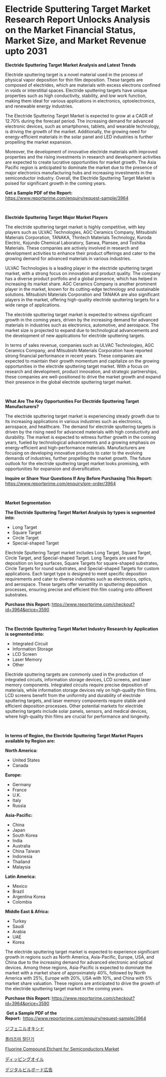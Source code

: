 <p><h1>Electride Sputtering Target Market Research Report Unlocks Analysis on the Market Financial Status, Market Size, and Market Revenue upto 2031</h1></p><p><strong>Electride Sputtering Target Market Analysis and Latest Trends</strong></p>
<p><p>Electride sputtering target is a novel material used in the process of physical vapor deposition for thin film deposition. These targets are composed of electrides, which are materials with excess electrons confined in voids or interstitial spaces. Electride sputtering targets have unique properties such as high conductivity, stability, and low work function, making them ideal for various applications in electronics, optoelectronics, and renewable energy industries.</p><p>The Electride Sputtering Target Market is expected to grow at a CAGR of 12.70% during the forecast period. The increasing demand for advanced electronic devices, such as smartphones, tablets, and wearable technology, is driving the growth of the market. Additionally, the growing need for energy-efficient materials in the solar panel and LED industries is further propelling the market expansion.</p><p>Moreover, the development of innovative electride materials with improved properties and the rising investments in research and development activities are expected to create lucrative opportunities for market growth. The Asia Pacific region is anticipated to dominate the market due to the presence of major electronics manufacturing hubs and increasing investments in the semiconductor industry. Overall, the Electride Sputtering Target Market is poised for significant growth in the coming years.</p></p>
<p><strong>Get a Sample PDF of the Report:&nbsp;</strong> <a href="https://www.reportprime.com/enquiry/request-sample/3964">https://www.reportprime.com/enquiry/request-sample/3964</a></p>
<p>&nbsp;</p>
<p><strong>Electride Sputtering Target Major Market Players</strong></p>
<p><p>The electride sputtering target market is highly competitive, with key players such as ULVAC Technologies, AGC Ceramics Company, Mitsubishi Materials Corporation, TANAKA, Thintech Materials Technology, Kuroda Electric, Kojundo Chemical Laboratory, Sanwa, Plansee, and Toshiba Materials. These companies are actively involved in research and development activities to enhance their product offerings and cater to the growing demand for advanced materials in various industries.</p><p>ULVAC Technologies is a leading player in the electride sputtering target market, with a strong focus on innovation and product quality. The company has a diverse product portfolio and a global presence, which has helped in increasing its market share. AGC Ceramics Company is another prominent player in the market, known for its cutting-edge technology and sustainable solutions. Mitsubishi Materials Corporation and TANAKA are also significant players in the market, offering high-quality electride sputtering targets for a wide range of applications.</p><p>The electride sputtering target market is expected to witness significant growth in the coming years, driven by the increasing demand for advanced materials in industries such as electronics, automotive, and aerospace. The market size is projected to expand due to technological advancements and the development of new applications for electride sputtering targets.</p><p>In terms of sales revenue, companies such as ULVAC Technologies, AGC Ceramics Company, and Mitsubishi Materials Corporation have reported strong financial performance in recent years. These companies are expected to maintain their growth momentum and capitalize on the growing opportunities in the electride sputtering target market. With a focus on research and development, product innovation, and strategic partnerships, these companies are well-positioned to drive the market growth and expand their presence in the global electride sputtering target market.</p></p>
<p>&nbsp;</p>
<p><strong>What Are The Key Opportunities For Electride Sputtering Target Manufacturers?</strong></p>
<p><p>The electride sputtering target market is experiencing steady growth due to its increasing applications in various industries such as electronics, aerospace, and healthcare. The demand for electride sputtering targets is driven by the rising need for advanced materials with high conductivity and durability. The market is expected to witness further growth in the coming years, fueled by technological advancements and a growing emphasis on energy-efficient and high-performance materials. Manufacturers are focusing on developing innovative products to cater to the evolving demands of industries, further propelling the market growth. The future outlook for the electride sputtering target market looks promising, with opportunities for expansion and diversification.</p></p>
<p><strong>Inquire or Share Your Questions If Any Before Purchasing This Report:</strong> <a href="https://www.reportprime.com/enquiry/pre-order/3964">https://www.reportprime.com/enquiry/pre-order/3964</a></p>
<p>&nbsp;</p>
<p><strong>Market Segmentation</strong></p>
<p><strong>The Electride Sputtering Target Market Analysis by types is segmented into:</strong></p>
<p><ul><li>Long Target</li><li>Square Target</li><li>Circle Target</li><li>Special-shaped Target</li></ul></p>
<p><p>Electride Sputtering Target market includes Long Target, Square Target, Circle Target, and Special-shaped Target. Long Targets are used for deposition on long surfaces, Square Targets for square-shaped substrates, Circle Targets for round substrates, and Special-shaped Targets for custom applications. Each target type is designed to meet specific deposition requirements and cater to diverse industries such as electronics, optics, and aerospace. These targets offer versatility in sputtering deposition processes, ensuring precise and efficient thin film coating onto different substrates.</p></p>
<p><strong>Purchase this Report:&nbsp;</strong><a href="https://www.reportprime.com/checkout?id=3964&price=3590">https://www.reportprime.com/checkout?id=3964&price=3590</a></p>
<p>&nbsp;</p>
<p><strong>The Electride Sputtering Target Market Industry Research by Application is segmented into:</strong></p>
<p><ul><li>Integrated Circuit</li><li>Information Storage</li><li>LCD Screen</li><li>Laser Memory</li><li>Other</li></ul></p>
<p><p>Electride sputtering targets are commonly used in the production of integrated circuits, information storage devices, LCD screens, and laser memory components. Integrated circuits require precise deposition of materials, while information storage devices rely on high-quality thin films. LCD screens benefit from the uniformity and durability of electride sputtering targets, and laser memory components require stable and efficient deposition processes. Other potential markets for electride sputtering targets include solar panels, sensors, and medical devices, where high-quality thin films are crucial for performance and longevity.</p></p>
<p>&nbsp;</p>
<p><strong>In terms of Region, the Electride Sputtering Target Market Players available by Region are:</strong></p>
<p>
    <p> <strong> North America: </strong>
        <ul>
            <li>United States</li>
            <li>Canada</li>
        </ul>
        </p> 
    <p> <strong> Europe: </strong>
        <ul>
            <li>Germany</li>
            <li>France</li>
            <li>U.K.</li>
            <li>Italy</li>
            <li>Russia</li>
        </ul>
        </p> 
    <p> <strong> Asia-Pacific: </strong>
        <ul>
            <li>China</li>
            <li>Japan</li>
            <li>South Korea</li>
            <li>India</li>
            <li>Australia</li>
            <li>China Taiwan</li>
            <li>Indonesia</li>
            <li>Thailand</li>
            <li>Malaysia</li>
        </ul>
        </p> 
    <p> <strong> Latin America: </strong>
        <ul>
            <li>Mexico</li>
            <li>Brazil</li>
            <li>Argentina Korea</li>
            <li>Colombia</li>
        </ul>
        </p> 
    <p> <strong> Middle East & Africa: </strong>
        <ul>
            <li>Turkey</li>
            <li>Saudi</li>
            <li>Arabia</li>
            <li>UAE</li>
            <li>Korea</li>
        </ul>
    </p>
    </p>
<p><p>The electride sputtering target market is expected to experience significant growth in regions such as North America, Asia-Pacific, Europe, USA, and China due to the increasing demand for advanced electronic and optical devices. Among these regions, Asia-Pacific is expected to dominate the market with a market share of approximately 40%, followed by North America with 25%, Europe with 20%, USA with 10%, and China with 5% market share valuation. These regions are anticipated to drive the growth of the electride sputtering target market in the coming years.</p></p>
<p><strong>Purchase this Report: </strong><a href="https://www.reportprime.com/checkout?id=3964&price=3590">https://www.reportprime.com/checkout?id=3964&price=3590</a></p>
<p>&nbsp;<strong>Get a Sample PDF of the Report:&nbsp;&nbsp;</strong><a href="https://www.reportprime.com/enquiry/request-sample/3964">https://www.reportprime.com/enquiry/request-sample/3964</a></p>
<p><strong></strong></p>
<p><p><a href="https://github.com/marbadji/Market-Research-Report-List-1/blob/main/999600514848.md">ジフェニルオキシド</a></p><p><a href="https://medium.com/@davionolson1/%ED%94%8C%EB%9D%BC%EC%A6%88%EB%A7%88-%EC%BB%A4%ED%8C%85-%EA%B8%B0%EA%B3%84-%EC%8B%9C%EC%9E%A5-%EC%8B%9C%EC%9E%A5-%EC%A0%90%EC%9C%A0%EC%9C%A8-%EC%8B%9C%EC%9E%A5-%EB%8F%99%ED%96%A5-%EB%B0%8F-%EB%AF%B8%EB%9E%98-%EC%84%B1%EC%9E%A5-%ED%83%90%EC%83%89-b875b00ba4ec">플라즈마 절단기</a></p><p><a href="https://github.com/mancsybtousav/Market-Research-Report-List-1/blob/main/fluorine-compound-etchant-for-semiconductors-market.md">Fluorine Compound Etchant for Semiconductors Market</a></p><p><a href="https://github.com/KaydenJohns1964/Market-Research-Report-List-1/blob/main/669278814849.md">ディッピングオイル</a></p><p><a href="https://medium.com/@wadeavis5656202/%E3%83%87%E3%82%B8%E3%82%BF%E3%83%AB%E3%83%93%E3%83%AB%E3%83%9C%E3%83%BC%E3%83%89%E5%BA%83%E5%91%8A%E5%B8%82%E5%A0%B4-%E6%88%90%E5%8A%9F%E3%81%99%E3%82%8B%E3%83%93%E3%82%B8%E3%83%8D%E3%82%B9%E6%88%A6%E7%95%A5%E3%81%AE%E9%8D%B5-2031%E5%B9%B4%E3%81%BE%E3%81%A7%E3%81%AE%E4%BA%88%E6%B8%AC-4d0495a02392">デジタルビルボード広告</a></p></p>